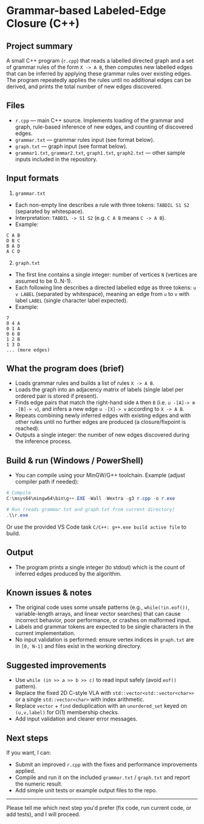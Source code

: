 # Grammar-based Labeled-Edge Closure (C++)

## Project summary
A small C++ program (`r.cpp`) that reads a labelled directed graph and a set of grammar rules of the form `X -> A B`, then computes new labelled edges that can be inferred by applying these grammar rules over existing edges. The program repeatedly applies the rules until no additional edges can be derived, and prints the total number of new edges discovered.

## Files
- `r.cpp` — main C++ source. Implements loading of the grammar and graph, rule-based inference of new edges, and counting of discovered edges.
- `grammar.txt` — grammar rules input (see format below).
- `graph.txt` — graph input (see format below).
- `grammar1.txt`, `grammar2.txt`, `graph1.txt`, `graph2.txt` — other sample inputs included in the repository.

## Input formats

1) `grammar.txt`
- Each non-empty line describes a rule with three tokens: `TABDIL S1 S2` (separated by whitespace).
- Interpretation: `TABDIL -> S1 S2` (e.g. `C A B` means `C -> A B`).
- Example:
```
C A B
D B C
B A D
A C D
```

2) `graph.txt`
- The first line contains a single integer: number of vertices `N` (vertices are assumed to be 0..N-1).
- Each following line describes a directed labelled edge as three tokens: `u v LABEL` (separated by whitespace), meaning an edge from `u` to `v` with label `LABEL` (single character label expected).
- Example:
```
7
0 4 A
0 1 A
0 6 B
1 2 B
1 3 D
... (more edges)
```

## What the program does (brief)
- Loads grammar rules and builds a list of rules `X -> A B`.
- Loads the graph into an adjacency matrix of labels (single label per ordered pair is stored if present).
- Finds edge pairs that match the right-hand side `A` then `B` (i.e. `u -[A]-> m -[B]-> v`), and infers a new edge `u -[X]-> v` according to `X -> A B`.
- Repeats combining newly inferred edges with existing edges and with other rules until no further edges are produced (a closure/fixpoint is reached).
- Outputs a single integer: the number of new edges discovered during the inference process.

## Build & run (Windows / PowerShell)
- You can compile using your MinGW/G++ toolchain. Example (adjust compiler path if needed):

```powershell
# Compile
C:\msys64\mingw64\bin\g++.EXE -Wall -Wextra -g3 r.cpp -o r.exe

# Run (reads grammar.txt and graph.txt from current directory)
.\\r.exe
```

Or use the provided VS Code task `C/C++: g++.exe build active file` to build.

## Output
- The program prints a single integer (to stdout) which is the count of inferred edges produced by the algorithm.

## Known issues & notes
- The original code uses some unsafe patterns (e.g., `while(!in.eof())`, variable-length arrays, and linear vector searches) that can cause incorrect behavior, poor performance, or crashes on malformed input.
- Labels and grammar tokens are expected to be single characters in the current implementation.
- No input validation is performed: ensure vertex indices in `graph.txt` are in `[0, N-1]` and files exist in the working directory.

## Suggested improvements
- Use `while (in >> a >> b >> c)` to read input safely (avoid `eof()` pattern).
- Replace the fixed 2D C-style VLA with `std::vector<std::vector<char>>` or a single `std::vector<char>` with index arithmetic.
- Replace `vector` + `find` deduplication with an `unordered_set` keyed on `(u,v,label)` for O(1) membership checks.
- Add input validation and clearer error messages.

## Next steps
If you want, I can:
- Submit an improved `r.cpp` with the fixes and performance improvements applied.
- Compile and run it on the included `grammar.txt` / `graph.txt` and report the numeric result.
- Add simple unit tests or example output files to the repo.

---
Please tell me which next step you'd prefer (fix code, run current code, or add tests), and I will proceed.